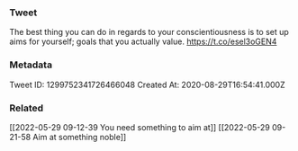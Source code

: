 ### Tweet
The best thing you can do in regards to your conscientiousness is to set up aims for yourself; goals that you actually value. https://t.co/esel3oGEN4

### Metadata
Tweet ID: 1299752341726466048
Created At: 2020-08-29T16:54:41.000Z

### Related
[[2022-05-29 09-12-39 You need something to aim at]]
[[2022-05-29 09-21-58 Aim at something noble]]


